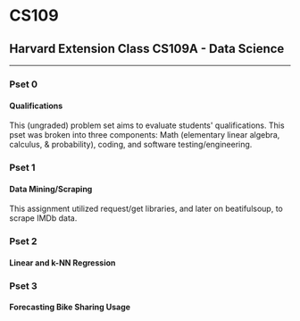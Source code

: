# CS109

## Harvard Extension Class CS109A - Data Science
----



### Pset 0

#### Qualifications

This (ungraded) problem set aims to evaluate students' qualifications. This pset was broken into three components: Math (elementary linear algebra, calculus, & probability), coding, and software testing/engineering. 



### Pset 1

#### Data Mining/Scraping 

This assignment utilized request/get libraries, and later on beatifulsoup, to scrape IMDb data. 

### Pset 2

#### Linear and k-NN Regression



### Pset 3

#### Forecasting Bike Sharing Usage





